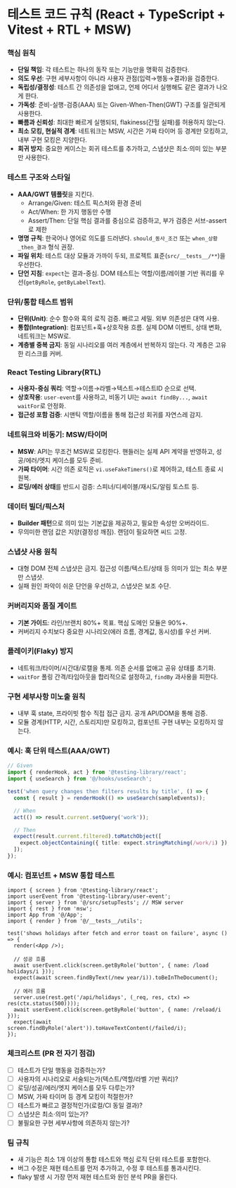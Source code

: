 # 테스트 코드 규칙 (React + TypeScript + Vitest + RTL + MSW)

### 핵심 원칙

- **단일 책임**: 각 테스트는 하나의 동작 또는 기능만을 명확히 검증한다.
- **의도 우선**: 구현 세부사항이 아니라 사용자 관점(입력→행동→결과)을 검증한다.
- **독립성/결정성**: 테스트 간 의존성을 없애고, 언제 어디서 실행해도 같은 결과가 나오게 한다.
- **가독성**: 준비-실행-검증(AAA) 또는 Given-When-Then(GWT) 구조를 일관되게 사용한다.
- **빠름과 신뢰성**: 최대한 빠르게 실행되되, flakiness(간헐 실패)를 허용하지 않는다.
- **최소 모킹, 현실적 경계**: 네트워크는 MSW, 시간은 가짜 타이머 등 경계만 모킹하고, 내부 구현 모킹은 지양한다.
- **회귀 방지**: 중요한 케이스는 회귀 테스트를 추가하고, 스냅샷은 최소·의미 있는 부분만 사용한다.

### 테스트 구조와 스타일

- **AAA/GWT 템플릿**을 지킨다.
  - Arrange/Given: 테스트 픽스처와 환경 준비
  - Act/When: 한 가지 행동만 수행
  - Assert/Then: 단일 핵심 결과를 중심으로 검증하고, 부가 검증은 서브-assert로 제한
- **명명 규칙**: 한국어나 영어로 의도를 드러낸다. `should_동사_조건` 또는 `when_상황_then_결과` 형식 권장.
- **파일 위치**: 테스트 대상 모듈과 가까이 두되, 프로젝트 표준(`src/__tests__/**`)을 우선한다.
- **단언 지침**: `expect`는 결과-중심. DOM 테스트는 역할/이름/레이블 기반 쿼리를 우선(`getByRole`, `getByLabelText`).

### 단위/통합 테스트 범위

- **단위(Unit)**: 순수 함수와 훅의 로직 검증. 빠르고 세밀. 외부 의존성은 대역 사용.
- **통합(Integration)**: 컴포넌트+훅+상호작용 흐름. 실제 DOM 이벤트, 상태 변화, 네트워크는 MSW로.
- **계층별 중복 금지**: 동일 시나리오를 여러 계층에서 반복하지 않는다. 각 계층은 고유한 리스크를 커버.

### React Testing Library(RTL)

- **사용자-중심 쿼리**: 역할→이름→라벨→텍스트→테스트ID 순으로 선택.
- **상호작용**: `user-event`를 사용하고, 비동기 UI는 `await findBy...`, `await waitFor`로 안정화.
- **접근성 포함 검증**: 시맨틱 역할/이름을 통해 접근성 회귀를 자연스레 감지.

### 네트워크와 비동기: MSW/타이머

- **MSW**: API는 무조건 MSW로 모킹한다. 핸들러는 실제 API 계약을 반영하고, 성공/에러/엣지 케이스를 모두 준비.
- **가짜 타이머**: 시간 의존 로직은 `vi.useFakeTimers()`로 제어하고, 테스트 종료 시 원복.
- **로딩/에러 상태**를 반드시 검증: 스피너/디세이블/재시도/알림 토스트 등.

### 데이터 빌더/픽스처

- **Builder 패턴**으로 의미 있는 기본값을 제공하고, 필요한 속성만 오버라이드.
- 무의미한 랜덤 값은 지양(결정성 깨짐). 랜덤이 필요하면 씨드 고정.

### 스냅샷 사용 원칙

- 대형 DOM 전체 스냅샷은 금지. 접근성 이름/텍스트/상태 등 의미가 있는 최소 부분만 스냅샷.
- 실패 원인 파악이 쉬운 단언을 우선하고, 스냅샷은 보조 수단.

### 커버리지와 품질 게이트

- **기본 가이드**: 라인/브랜치 80%+ 목표. 핵심 도메인 모듈은 90%+.
- 커버리지 수치보다 중요한 시나리오(에러 흐름, 경계값, 동시성)를 우선 커버.

### 플레이키(Flaky) 방지

- 네트워크/타이머/시간대/로캘을 통제. 의존 순서를 없애고 공유 상태를 초기화.
- `waitFor` 폴링 간격/타임아웃을 합리적으로 설정하고, `findBy` 과사용을 피한다.

### 구현 세부사항 미노출 원칙

- 내부 훅 state, 프라이빗 함수 직접 접근 금지. 공개 API/DOM을 통해 검증.
- 모듈 경계(HTTP, 시간, 스토리지)만 모킹하고, 컴포넌트 구현 내부는 모킹하지 않는다.

### 예시: 훅 단위 테스트(AAA/GWT)

```ts
// Given
import { renderHook, act } from '@testing-library/react';
import { useSearch } from '@/hooks/useSearch';

test('when query changes then filters results by title', () => {
  const { result } = renderHook(() => useSearch(sampleEvents));

  // When
  act(() => result.current.setQuery('work'));

  // Then
  expect(result.current.filtered).toMatchObject([
    expect.objectContaining({ title: expect.stringMatching(/work/i) }),
  ]);
});
```

### 예시: 컴포넌트 + MSW 통합 테스트

```tsx
import { screen } from '@testing-library/react';
import userEvent from '@testing-library/user-event';
import { server } from '@/src/setupTests'; // MSW server
import { rest } from 'msw';
import App from '@/App';
import { render } from '@/__tests__/utils';

test('shows holidays after fetch and error toast on failure', async () => {
  render(<App />);

  // 성공 흐름
  await userEvent.click(screen.getByRole('button', { name: /load holidays/i }));
  expect(await screen.findByText(/new year/i)).toBeInTheDocument();

  // 에러 흐름
  server.use(rest.get('/api/holidays', (_req, res, ctx) => res(ctx.status(500))));
  await userEvent.click(screen.getByRole('button', { name: /reload/i }));
  expect(await screen.findByRole('alert')).toHaveTextContent(/failed/i);
});
```

### 체크리스트 (PR 전 자기 점검)

- [ ] 테스트가 단일 행동을 검증하는가?
- [ ] 사용자의 시나리오로 서술되는가(텍스트/역할/라벨 기반 쿼리)?
- [ ] 로딩/성공/에러/엣지 케이스를 모두 다루는가?
- [ ] MSW, 가짜 타이머 등 경계 모킹이 적절한가?
- [ ] 테스트가 빠르고 결정적인가(로컬/CI 동일 결과)?
- [ ] 스냅샷은 최소·의미 있는가?
- [ ] 불필요한 구현 세부사항에 의존하지 않는가?

### 팀 규칙

- 새 기능은 최소 1개 이상의 통합 테스트와 핵심 로직 단위 테스트를 포함한다.
- 버그 수정은 재현 테스트를 먼저 추가하고, 수정 후 테스트를 통과시킨다.
- flaky 발생 시 가장 먼저 재현 테스트와 원인 분석 PR을 올린다.
